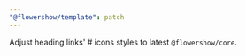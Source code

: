 ```yaml
---
"@flowershow/template": patch
---
```


Adjust heading links' # icons styles to latest `@flowershow/core`.
